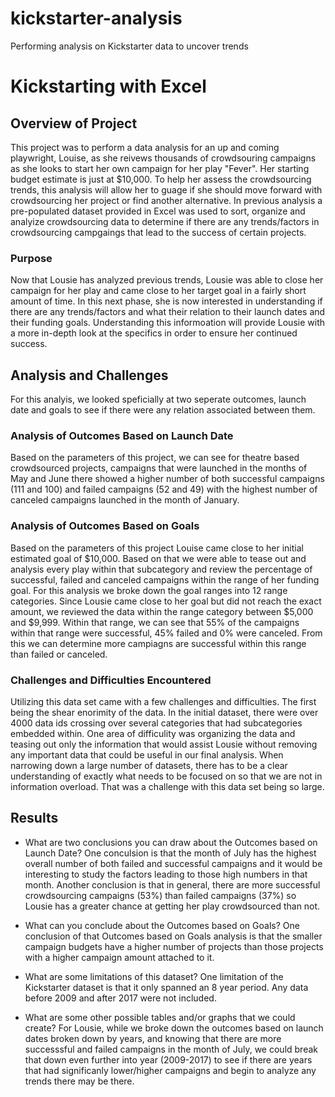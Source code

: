 # kickstarter-analysis
Performing analysis on Kickstarter data to uncover trends
# Kickstarting with Excel

## Overview of Project
This project was to perform a data analysis for an up and coming playwright, Louise, as she reivews thousands of crowdsouring campaigns as she looks to start her own campaign for her play "Fever". Her starting budget estimate is just at $10,000. To help her assess the crowdsourcing trends, this analysis will allow her to guage if she should move forward with crowdsourcing her project or find another alternative. In previous analysis a pre-populated dataset provided in Excel was used to sort, organize and analyize crowdsourcing data to determine if there are any trends/factors in crowdsourcing campgaings that lead to the success of certain projects.
### Purpose
Now that Lousie has analyzed previous trends, Lousie was able to close her campaign for her play and came close to her target goal in a fairly short amount of time. In this next phase, she is now interested in understanding if there are any trends/factors and what their relation to their launch dates and their funding goals. Understanding this informoation will provide Lousie with a more in-depth look at the specifics in order to ensure her continued success. 
## Analysis and Challenges
For this analyis, we looked speficially at two seperate outcomes, launch date and goals to see if there were any relation associated between them. 
### Analysis of Outcomes Based on Launch Date
Based on the parameters of this project, we can see for theatre based crowdsourced projects, campaigns that were launched in the months of May and June there showed a higher number of both successful campaigns (111 and 100) and failed campaigns (52 and 49) with the highest number of canceled campaigns launched in the month of January. 
### Analysis of Outcomes Based on Goals
Based on the parameters of this project Louise came close to her initial estimated goal of $10,000. Based on that we were able to tease out and analysis every play within that subcategory and review the percentage of successful, failed and canceled campaigns within the range of her funding goal. For this analysis we broke down the goal ranges into 12 range categories. Since Lousie came close to her goal but did not reach the exact amount, we reviewed the data within the range category between $5,000 and $9,999. Within that range, we can see that 55% of the campaigns within that range were successful, 45% failed and 0% were canceled. From this we can determine more campiagns are successful within this range than failed or canceled. 
### Challenges and Difficulties Encountered
Utilizing this data set came with a few challenges and difficulties. The first being the shear enorimity of the data. In the initial dataset, there were over 4000 data ids crossing over several categories that had subcategories embedded within. One area of difficulity was organizing the data and teasing out only the information that would assist Lousie without removing any important data that could be useful in our final analysis. When narrowing down a large number of datasets, there has to be a clear understanding of exactly what needs to be focused on so that we are not in information overload. That was a challenge with this data set being so large. 
## Results

- What are two conclusions you can draw about the Outcomes based on Launch Date?
One conculsion is that the month of July has the highest overall number of both failed and successful campaigns and it would be interesting to study the factors leading to those high numbers in that month. 
Another conclusion is that in general, there are more successful crowdsourcing campaigns (53%) than failed campaigns (37%) so Lousie has a greater chance at getting her play crowdsourced than not.
- What can you conclude about the Outcomes based on Goals?
One conclusion of that Outcomes based on Goals analysis is that the smaller campaign budgets have a higher number of projects than those projects with a higher campaign amount attached to it. 
- What are some limitations of this dataset?
One limitation of the Kickstarter dataset is that it only spanned an 8 year period. Any data before 2009 and after 2017 were not included.

- What are some other possible tables and/or graphs that we could create?
For Lousie, while we broke down the outcomes based on launch dates broken down by years, and knowing that there are more successsful and failed campaigns in the month of July, we could break that down even further into year (2009-2017) to see if there are years that had significanly lower/higher campaigns and begin to analyze any trends there may be there. 

